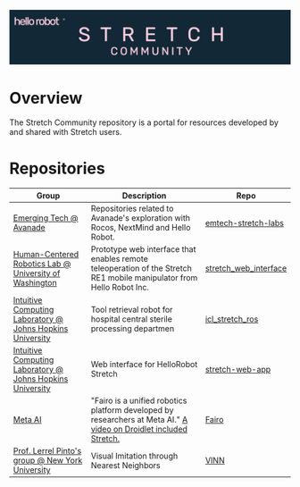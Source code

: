 ![](./images/banner.png)
# Overview

The Stretch Community repository is a portal for resources developed by and shared with Stretch users.

# Repositories
| Group                                                        | Description                                                  | Repo                                                         |
| ------------------------------------------------------------ | ------------------------------------------------------------ | ------------------------------------------------------------ |
| [Emerging Tech @ Avanade](https://www.avanade.com/thinking/research-and-insights/trendlines/emerging-technologies) | Repositories related to Avanade's exploration with Rocos, NextMind and Hello Robot.| [emtech-stretch-labs](https://github.com/Avanade/emtech-stretch-labs)|
| [Human-Centered Robotics Lab @ University of Washington](https://hcrlab.cs.washington.edu/) | Prototype web interface that enables remote teleoperation of the Stretch RE1 mobile manipulator from Hello Robot Inc. | [stretch_web_interface](https://github.com/hcrlab/stretch_web_interface) |
| [Intuitive Computing Laboratory @ Johns Hopkins University](http://intuitivecomputing.jhu.edu/) | Tool retrieval robot for hospital central sterile processing departmen | [icl_stretch_ros](https://github.com/intuitivecomputing/icl_stretch_ros) |
| [Intuitive Computing Laboratory @ Johns Hopkins University](http://intuitivecomputing.jhu.edu/) | Web interface for HelloRobot Stretch                         | [stretch-web-app](https://github.com/intuitivecomputing/stretch-web-app) |
| [Meta AI](https://ai.facebook.com/) | "Fairo is a unified robotics platform developed by researchers at Meta AI." [A video on Droidlet included Stretch.](https://ai.facebook.com/blog/droidlet-a-one-stop-shop-for-modularly-building-intelligent-agents/) | [Fairo](https://github.com/facebookresearch/fairo) |
| [Prof. Lerrel Pinto's group @ New York University](https://www.lerrelpinto.com/group/) | Visual Imitation through Nearest Neighbors | [VINN](https://github.com/jyopari/VINN/tree/main) |



